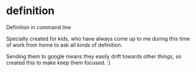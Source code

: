 # definition
Definition in command line 


Specially created for kids, who have always come up to me during this time of work from home to ask all kinds of definition.

Sending them to google means they easily drift towards other things, so created this to make keep them focused. :) 
